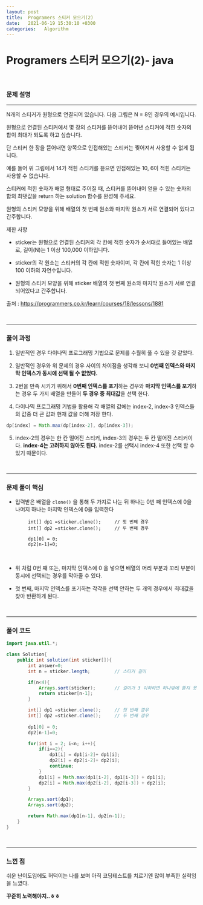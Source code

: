 ```yaml
---
layout: post
title:  Programers 스티커 모으기(2)
date:   2021-06-19 15:30:10 +0300
categories:   Algorithm
---
```

# Programers 스티커 모으기(2)- java

<br>

### 문제 설명
---
N개의 스티커가 원형으로 연결되어 있습니다. 다음 그림은 N = 8인 경우의 예시입니다.


원형으로 연결된 스티커에서 몇 장의 스티커를 뜯어내어 뜯어낸 스티커에 적힌 숫자의 합이 최대가 되도록 하고 싶습니다.

 단 스티커 한 장을 뜯어내면 양쪽으로 인접해있는 스티커는 찢어져서 사용할 수 없게 됩니다.

예를 들어 위 그림에서 14가 적힌 스티커를 뜯으면 인접해있는 10, 6이 적힌 스티커는 사용할 수 없습니다.

 스티커에 적힌 숫자가 배열 형태로 주어질 때, 스티커를 뜯어내어 얻을 수 있는 숫자의 합의 최댓값을 return 하는 solution 함수를 완성해 주세요.
 
  원형의 스티커 모양을 위해 배열의 첫 번째 원소와 마지막 원소가 서로 연결되어 있다고 간주합니다.

제한 사항
- sticker는 원형으로 연결된 스티커의 각 칸에 적힌 숫자가 순서대로 들어있는 배열로, 길이(N)는 1 이상 100,000 이하입니다.

- sticker의 각 원소는 스티커의 각 칸에 적힌 숫자이며, 각 칸에 적힌 숫자는 1 이상 100 이하의 자연수입니다.

- 원형의 스티커 모양을 위해 sticker 배열의 첫 번째 원소와 마지막 원소가 서로 연결되어있다고 간주합니다.

출처 : https://programmers.co.kr/learn/courses/18/lessons/1881


<br>

---
### 풀이 과정

1. 일반적인 경우 다이나믹 프로그래밍 기법으로 문제를 수월히 풀 수 있을 것 같았다.

2. 일반적인 경우와 위 문제의 경우 사이의 차이점을 생각해 보니 **0번째 인덱스와 마지막 인덱스가 동시에 선택 될 수 없었다.**

3. 2번을 만족 시키기 위해서 **0번째 인덱스를 포기**하는 경우와 **마지막 인덱스를 포기**하는 경우 두 가지 배열을 만들어 **두 경우 중 최대값**을 선택 한다.

4. 다이나믹 프로그래밍 기법을 활용해 각 배열의 값에는 index-2, index-3 인덱스들의 값중 더 큰 값과 현재 값을 더해 저장 한다.

```java
dp[index] = Math.max(dp[index-2], dp[index-3]);
```
5. index-2의 경우는 한 칸 떨어진 스티커, index-3의 경우는 두 칸 떨어진 스티커이다. **index-4는 고려하지 않아도 된다.** index-2를 선택시 index-4 또한 선택 할 수 있기 때문이다. 

<br>

---
### 문제 풀이 핵심
- 입력받은 배열을 ```clone()``` 을 통해 두 가지로 나눈 뒤 하나는 0번 째 인덱스에 0을 나머지 하나는 마지막 인덱스에 0을 입력한다

```
        int[] dp1 =sticker.clone();     // 첫 번째 경우
        int[] dp2 =sticker.clone();     // 두 번째 경우
        
        dp1[0] = 0;
        dp2[n-1]=0;
```

<br>

- 위 처럼 0번 째 또는, 마지막 인덱스에 0 을 넣으면 배열의 머리 부분과 꼬리 부분이 동시에 선택되는 경우를 막아줄 수 있다.

- 첫 번째, 마지막 인덱스를 포기하는 각각을 선택 안하는 두 개의 경우에서 최대값을 찾아 반환하게 된다.

<br>

---
### 풀이 코드
```java
import java.util.*;

class Solution{
    public int solution(int sticker[]){
        int answer=0;                   
        int n = sticker.length;         // 스티커 길이

        if(n<4){
            Arrays.sort(sticker);       // 길이가 3 이하라면 하나밖에 뜯지 못함
            return sticker[n-1];
        }

        int[] dp1 =sticker.clone();     // 첫 번째 경우
        int[] dp2 =sticker.clone();     // 두 번째 경우
        
        dp1[0] = 0;
        dp2[n-1]=0;

        for(int i = 2; i<n; i++){
            if(i==2){
                dp1[i] = dp1[i-2]+ dp1[i];
                dp2[i] = dp2[i-2]+ dp2[i];
                continue;
            }
            dp1[i] = Math.max(dp1[i-2], dp1[i-3]) + dp1[i];
            dp2[i] = Math.max(dp2[i-2], dp2[i-3]) + dp2[i];
        }

        Arrays.sort(dp1);
        Arrays.sort(dp2);

        return Math.max(dp1[n-1], dp2[n-1]);
    }
}
```

<br>

---
### 느낀 점

쉬운 난이도임에도 허덕이는 나를 보며 아직 코딩테스트를 치르기엔 많이 부족한 실력임을 느꼈다.

**꾸준히 노력해야지..ㅎㅎ**